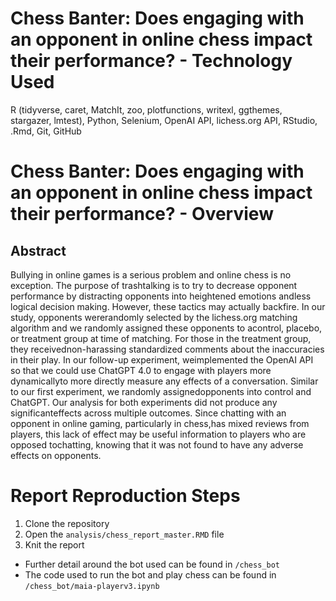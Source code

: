 # Chess Banter: Does engaging with an opponent in online chess impact their performance? - Technology Used
R (tidyverse, caret, MatchIt, zoo, plotfunctions, writexl, ggthemes, stargazer, lmtest), Python, Selenium, OpenAI API, lichess.org API, RStudio, .Rmd, Git, GitHub

# Chess Banter: Does engaging with an opponent in online chess impact their performance? - Overview

## Abstract
Bullying in online games is a serious problem and online chess is no exception. The purpose of trashtalking is to try to decrease opponent performance by distracting opponents into heightened emotions andless logical decision making. However, these tactics may actually backfire. In our study, opponents wererandomly selected by the lichess.org matching algorithm and we randomly assigned these opponents to acontrol, placebo, or treatment group at time of matching. For those in the treatment group, they receivednon-harassing standardized comments about the inaccuracies in their play. In our follow-up experiment, weimplemented the OpenAI API so that we could use ChatGPT 4.0 to engage with players more dynamicallyto more directly measure any effects of a conversation. Similar to our first experiment, we randomly assignedopponents into control and ChatGPT. Our analysis for both experiments did not produce any significanteffects across multiple outcomes. Since chatting with an opponent in online gaming, particularly in chess,has mixed reviews from players, this lack of effect may be useful information to players who are opposed tochatting, knowing that it was not found to have any adverse effects on opponents.

# Report Reproduction Steps
1. Clone the repository
2. Open the `analysis/chess_report_master.RMD` file
3. Knit the report
  - Further detail around the bot used can be found in `/chess_bot`
  - The code used to run the bot and play chess can be found in `/chess_bot/maia-playerv3.ipynb`
